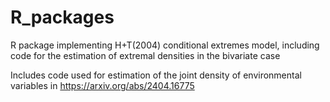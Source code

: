 # R_packages
R package implementing H+T(2004) conditional extremes model, including code for the estimation of extremal densities in the bivariate case

Includes code used for estimation of the joint density of environmental variables in https://arxiv.org/abs/2404.16775
